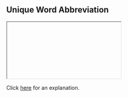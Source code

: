 ##  Unique Word Abbreviation 

<iframe></iframe>

Click [here](Explanation.md) for an explanation.

